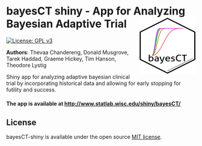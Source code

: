 # bayesCT shiny - App for Analyzing Bayesian Adaptive Trial  <img src="logo.png" align="right" width="150" height="150" />


[![License: GPL v3](https://img.shields.io/badge/License-GPL%20v3-blue.svg)](https://www.gnu.org/licenses/gpl-3.0)

**Authors**: Thevaa Chandereng, Donald Musgrove, Tarek Haddad, Graeme Hickey, Tim Hanson, Theodore Lystig

Shiny app for analyzing adaptive bayesian clinical trial by incorporating historical data and allowing for early stopping for futility and success. 


#### The app is available at http://www.statlab.wisc.edu/shiny/bayesCT/

License
------------
bayesCT-shiny is available under the open source [MIT license](http://opensource.org/licenses/MIT).


